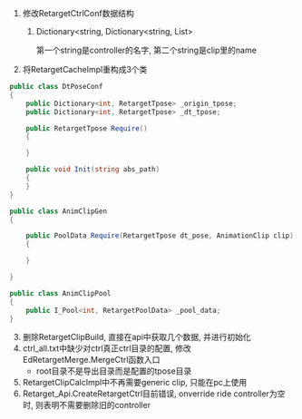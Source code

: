 1. 修改RetargetCtrlConf数据结构

   1. Dictionary<string, Dictionary<string, List<RetargetAnimClipConf>> 

      第一个string是controller的名字, 第二个string是clip里的name
      
      

2. 将RetargetCacheImpl重构成3个类

```c#
public class DtPoseConf
{
    public Dictionary<int, RetargetTpose> _origin_tpose;
    public Dictionary<int, RetargetTpose> _dt_tpose;

    public RetargetTpose Require()
    {

    }

    public void Init(string abs_path)
    {
    }
}

public class AnimClipGen
{

    public PoolData Require(RetargetTpose dt_pose, AnimationClip clip)
    {

    }

}

public class AnimClipPool
{
    public I_Pool<int, RetargetPoolData> _pool_data;
}
```



3. 删除RetargetClipBuild, 直接在api中获取几个数据, 并进行初始化
4. ctrl_all.txt中缺少对ctrl真正ctrl目录的配置, 修改EdRetargetMerge.MergeCtrl函数入口
   	- root目录不是导出目录而是配置的tpose目录
5.   RetargetClipCalcImpl中不再需要generic clip, 只能在pc上使用
7. Retarget_Api.CreateRetargetCtrl目前错误, onverride ride controller为空时, 则表明不需要删除旧的controller
